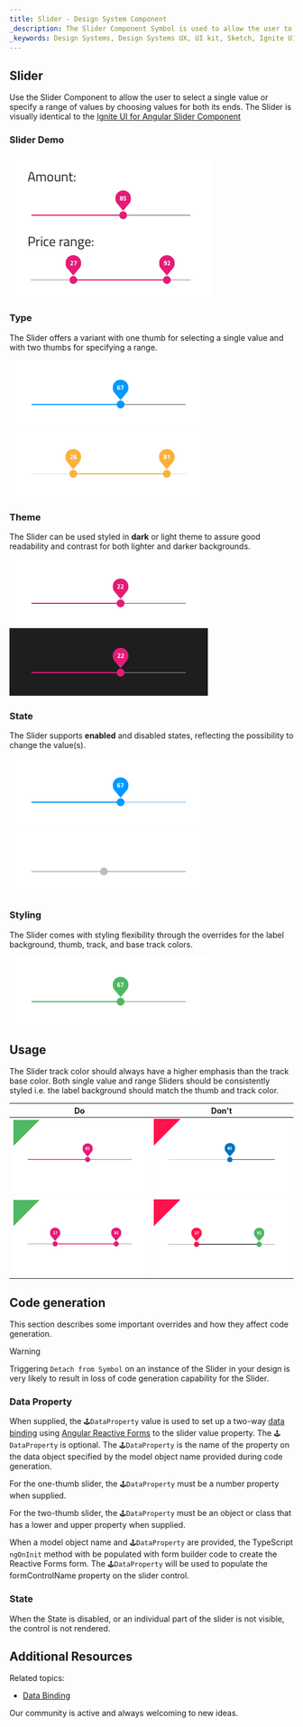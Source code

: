 ```yaml
---
title: Slider - Design System Component
_description: The Slider Component Symbol is used to allow the user to select a single value or a range. 
_keywords: Design Systems, Design Systems UX, UI kit, Sketch, Ignite UI for Angular, Sketch to Angular, Sketch to Angular, Angular, Angular Design System, Export code from Sketch, Design Kits for Angular, Sketch HTML, Sketch to HTML, Sketch UI kits
---
```


## Slider

Use the Slider Component to allow the user to select a single value or specify a range of values by choosing values for both its ends. The Slider is visually identical to the [Ignite UI for Angular Slider Component](https://www.infragistics.com/products/ignite-ui-angular/angular/components/slider.html)

### Slider Demo

<img src="../images/slider_demo.png" srcset="../images/slider_demo@2x.png 2x" />

### Type

The Slider offers a variant with one thumb for selecting a single value and with two thumbs for specifying a range.

<img src="../images/slider_one-thumb.png" srcset="../images/slider_one-thumb@2x.png 2x" />
<img src="../images/slider_two-thumb.png" srcset="../images/slider_two-thumb@2x.png 2x" />

### Theme

The Slider can be used styled in **dark** or light theme to assure good readability and contrast for both lighter and darker backgrounds.

<img src="../images/slider_dark.png" srcset="../images/slider_dark@2x.png 2x" />
<img src="../images/slider_light.png" srcset="../images/slider_light@2x.png 2x" />

### State

The Slider supports **enabled** and disabled states, reflecting the possibility to change the value(s).

<img src="../images/slider_enabled.png" srcset="../images/slider_enabled@2x.png 2x" />
<img src="../images/slider_disabled.png" srcset="../images/slider_disabled@2x.png 2x" />

### Styling

The Slider comes with styling flexibility through the overrides for the label background, thumb, track, and base track colors.

<img src="../images/slider_styling.png" srcset="../images/slider_styling@2x.png 2x" />

## Usage

The Slider track color should always have a higher emphasis than the track base color. Both single value and range Sliders should be consistently styled i.e. the label background should match the thumb and track color.

| Do                            | Don't                           |
| ----------------------------- | ------------------------------- |
| <img src="../images/slider_do1.png" srcset="../images/slider_do1@2x.png 2x" /> | <img src="../images/slider_dont1.png" srcset="../images/slider_dont1@2x.png 2x" /> |
| <img src="../images/slider_do2.png" srcset="../images/slider_do2@2x.png 2x" /> | <img src="../images/slider_dont2.png" srcset="../images/slider_dont2@2x.png 2x" /> |

## Code generation

This section describes some important overrides and how they affect code generation.

> [!WARNING]
> Triggering `Detach from Symbol` on an instance of the Slider in your design is very likely to result in loss of code generation capability for the Slider.

### Data Property

When supplied, the `🕹️DataProperty` value is used to set up a two-way [data binding](../codegen/data-binding.md) using [Angular Reactive Forms](https://angular.io/guide/reactive-forms) to the slider value property. The `🕹️DataProperty` is optional. The `🕹️DataProperty` is the name of the property on the data object specified by the model object name provided during code generation.

For the one-thumb slider, the `🕹️DataProperty` must be a number property when supplied.

For the two-thumb slider, the `🕹️DataProperty` must be an object or class that has a lower and upper property when supplied.

When a model object name and `🕹️DataProperty` are provided, the TypeScript `ngOnInit` method with be populated with form builder code to create the Reactive Forms form. The `🕹️DataProperty` will be used to populate the formControlName property on the slider control.

### State

When the State is disabled, or an individual part of the slider is not visible, the control is not rendered.

## Additional Resources

Related topics:

- [Data Binding](../codegen/data-binding.md)
  <div class="divider--half"></div>

Our community is active and always welcoming to new ideas.


